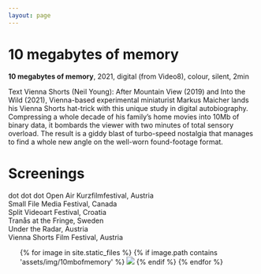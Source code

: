 ```yaml
---
layout: page
---
```


# 10 megabytes of memory

<strong><b>10 megabytes of memory</b></strong>, 2021, digital (from Video8), colour, silent, 2min <br>

Text Vienna Shorts (Neil Young):
After Mountain View (2019) and Into the Wild (2021), Vienna-based experimental miniaturist Markus Maicher lands his Vienna Shorts hat-trick with this unique study in digital autobiography. Compressing a whole decade of his family’s home movies into 10Mb of binary data, it bombards the viewer with two minutes of total sensory overload. The result is a giddy blast of turbo-speed nostalgia that manages to find a whole new angle on the well-worn found-footage format. 

<!--
Nach Mountain View (2019) und Into the Wild (2021) zaubert Markus Maicher, in Wien lebender Spezialist für experimentelle Miniaturen und mittlerweile Stammgast des Festivals, eine einzigartige digital-autobiografische Studie aus dem Hut: Er hat Privatfilme seiner Familie aus einem Jahrzehnt in 10 Megabyte an Binärdaten verwandelt und bombardiert mit der daraus entstandenen Reizüberflutung zwei Minuten lang das Publikum. Der euphorische Nostalgieflashback legt im Turbogang einen neuen Blick auf das altgediente Found-Footage-Format frei. (ny)-->

# Screenings

dot dot dot Open Air Kurzfilmfestival, Austria<br>
Small File Media Festival, Canada<br>
Split Videoart Festival, Croatia<br>
Tranås at the Fringe, Sweden <br>
Under the Radar, Austria<br>
Vienna Shorts Film Festival, Austria<br>

<ul>
{% for image in site.static_files %}
    {% if image.path contains 'assets/img/10mbofmemory' %}
<img src="{{ image.path }}"/>
    {% endif %}
{% endfor %}
</ul>